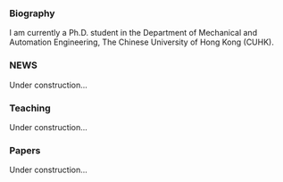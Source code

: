 ### Biography

I am currently a Ph.D. student in the Department of Mechanical and Automation Engineering, The Chinese University of Hong Kong (CUHK).


### NEWS

Under construction...

### Teaching

Under construction...

### Papers
Under construction...
